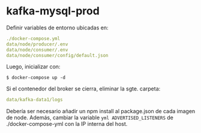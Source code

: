 # kafka-mysql-prod

Definir variables de entorno ubicadas en:

```yml
./docker-compose.yml 
data/node/producer/.env
data/node/consumer/.env
data/node/consumer/config/default.json
```


Luego, inicializar con:

```console
$ docker-compose up -d
```

Si el contenedor del broker se cierra, eliminar la sgte. carpeta:
```yml
data/kafka-data1/logs
```

Debería ser necesario añadir un npm install al package.json de cada imagen de node.
Además, cambiar la variable ```yml ADVERTISED_LISTENERS``` de ./docker-compose-yml con la IP interna del host.
